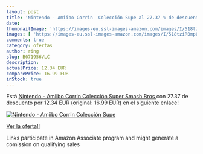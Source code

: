```yaml
---
layout: post
title: 'Nintendo - Amiibo Corrin  Colección Supe al 27.37 % de descuento'
date: 
thumbnailImage: 'https://images-eu.ssl-images-amazon.com/images/I/518tziR0mpL._SL200_.jpg'
images: [ 'https://images-eu.ssl-images-amazon.com/images/I/518tziR0mpL._SL200_.jpg' ]
comments: true
category: ofertas
author: ring
slug: B071956VLC
description:
actualPrice: 12.34 EUR
comparePrice: 16.99 EUR
inStock: true
---
```


Está [Nintendo - Amiibo Corrin  Colección Super Smash Bros ](https://www.amazon.es/dp/B071956VLC/?tag=tolees-21) con 27.37 de descuento por 12.34 EUR (original: 16.99 EUR) en el siguiente enlace!

[![Nintendo - Amiibo Corrin  Colección Supe](https://images-eu.ssl-images-amazon.com/images/I/518tziR0mpL._SL200_.jpg)](https://www.amazon.es/dp/B071956VLC/?tag=tolees-21)

[Ver la oferta!!](https://www.amazon.es/dp/B071956VLC/?tag=tolees-21)

Links participate in Amazon Associate program and might generate a comission on qualifying sales


